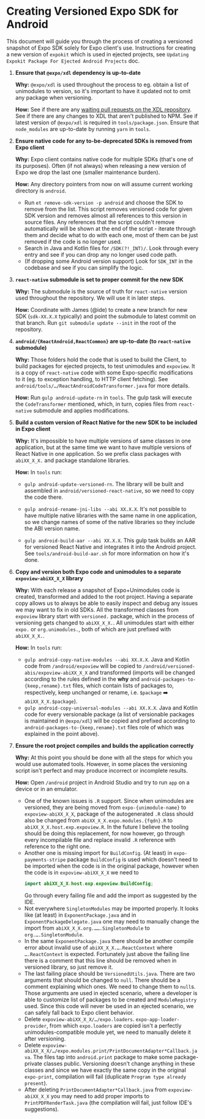 # Creating Versioned Expo SDK for Android

This document will guide you through the process of creating a versioned snapshot of Expo SDK solely for Expo client's use. Instructions for creating a new version of `expokit` which is used in ejected projects, see `Updating Expokit Package For Ejected Android Projects` doc.

1. **Ensure that `@expo/xdl` dependency is up-to-date**

    **Why:** `@expo/xdl` is used throughout the process to eg. obtain a list of unimodules to version, so it's important to have it updated not to omit any package when versioning.

    **How:** See if there are any [waiting pull requests on the XDL repository](https://github.com/expo/expo-cli/pulls). See if there are any changes to XDL that aren't published to NPM. See if latest version of `@expo/xdl` is required in `tools/package.json`. Ensure that `node_modules` are up-to-date by running `yarn` in `tools`.

2. **Ensure native code for any to-be-deprecated SDKs is removed from Expo client**

    **Why:** Expo client contains native code for multiple SDKs (that's one of its purposes). Often (if not always) when releasing a new version of Expo we drop the last one (smaller maintenance burden).

    **How:** Any directory pointers from now on will assume current working directory is `android`.
      - Run `et remove-sdk-version -p android` and choose the SDK to remove from the list. This script removes versioned code for given SDK version and removes almost all references to this version in source files. Any references that the script couldn't remove automatically will be shown at the end of the script - iterate through them and decide what to do with each one, most of them can be just removed if the code is no longer used.
      - Search in Java and Kotlin files for `/SDK(?!_INT)/`. Look through every entry and see if you can drop any no longer used code path.
      - (If dropping some Android version support) Look for `SDK_INT` in the codebase and see if you can simplify the logic.

3. **`react-native` submodule is set to proper commit for the new SDK**

    **Why:** The submodule is the source of truth for `react-native` version used throughout the repository. We will use it in later steps.
    
    **How:** Coordinate with James (@ide) to create a new branch for new SDK (`sdk-XX.X.X` typically) and point the submodule to latest commit on that branch. Run `git submodule update --init` in the root of the repository.

4. **`android/{ReactAndroid,ReactCommon}` are up-to-date (to `react-native` submodule)**

    **Why:** Those folders hold the code that is used to build the Client, to build packages for ejected projects, to test unimodules and `expoview`. It is a copy of `react-native` code with some Expo-specific modifications to it (eg. to exception handling, to HTTP client fetching). See `android/tools/…/ReactAndroidCodeTransformer.java` for more details.

    **How:** Run `gulp android-update-rn` in `tools`. The gulp task will execute the `CodeTransformer` mentioned, which, in turn, copies files from `react-native` submodule and applies modifications.

5. **Build a custom version of React Native for the new SDK to be included in Expo client**

    **Why:** It's impossible to have multiple versions of same classes in one application, but at the same time we want to have multiple versions of React Native in one application. So we prefix class packages with `abiXX_X_X.` and package standalone libraries.

    **How:** In `tools` run:
      * `gulp android-update-versioned-rn`. The library will be built and assembled in `android/versioned-react-native`, so we need to copy the code there.

      * `gulp android-rename-jni-libs --abi XX.X.X`. It's not possible to have multiple native libraries with the same name in one application, so we change names of some of the native libraries so they include the ABI version name.

      * `gulp android-build-aar --abi XX.X.X`. This gulp task builds an AAR for versioned React Native and integrates it into the Android project. See `tools/android-build-aar.sh` for more information on how it's done.

6. **Copy and version both Expo code and unimodules to a separate `expoview-abiXX_X_X` library**

    **Why:** With each release a snapshot of Expo+Unimodules code is created, transformed and added to the root project. Having a separate copy allows us to always be able to easily inspect and debug any issues we may want to fix in old SDKs. All the transformed classes from `expoview` library start with `versioned.` package, which in the process of versioning gets changed to `abiXX_X_X.`. All unimodules start with either `expo.` or `org.unimodules.`, both of which are just prefixed with `abiXX_X_X.`.

    **How:** In `tools` run:
      * `gulp android-copy-native-modules --abi XX.X.X`. Java and Kotlin code from `/android/expoview` will be copied to `/android/versioned-abis/expoview-abiXX_X_X` and transformed (imports will be changed according to the rules defined in the **why** and `android-packages-to-{keep,rename}.txt` files, which contain lists of packages to, respectively, keep unchanged or rename, i.e. `$package` ➡️ `abiXX_X_X.$package`).
      * `gulp android-copy-universal-modules --abi XX.X.X`. Java and Kotlin code for every versionable package (a list of versionable packages is maintained in `@expo/xdl`) will be copied and prefixed according to `android-packages-to-{keep,rename}.txt` files role of which was explained in the point above).

7. **Ensure the root project compiles and builds the application correctly**

    **Why:** At this point you should be done with all the steps for which you would use automated tools. However, in some places the versioning script isn't perfect and may produce incorrect or incomplete results.

    **How:** Open `/android` project in Android Studio and try to run `app` on a device or in an emulator.
      * One of the known issues is `.R` support. Since when unimodules are versioned, they are being moved from `expo-{unimodule-name}` to `expoview-abiXX_X_X`, package of the autogenerated `.R` class should also be changed from `abiXX_X_X.expo.modules.{fqdn}.R` to `abiXX_X_X.host.exp.expoview.R`. In the future I believe the tooling should be doing this replacement, for now however, go through every incompilable file and replace invalid `.R` reference with reference to the right one.
      * Another one is missing import for `BuildConfig`. (At least) in `expo-payments-stripe` package `BuildConfig` is used which doesn't need to be imported when the code is in the original package, however when the code is in `expoview-abiXX_X_X` we need to
        ```java
        import abiXX_X_X.host.exp.expoview.BuildConfig;
        ```
        Go through every failing file and add the import as suggested by the IDE.
      * Not everywhere `SingletonModules` may be imported properly. It looks like (at least) in `ExponentPackage.java` and in `ExponentPackageDelegate.java` one may need to manually change the import from `abiXX_X_X.org.…….SingletonModule` to `org.….SingletonModule`.
      * In the same `ExponentPackage.java` there should be another compile error about invalid use of `abiXX_X_X.….ReactContext` where `….ReactContext` is expected. Fortunately just above the failing line there is a comment that this line should be removed when in versioned library, so just remove it.
      * The last failing place should be `VersionedUtils.java`. There are two arguments that should be changed to `null`. There should be a comment explaining which ones. We need to change them to `null`s. Those arguments are used in ejected scenario, where a developer is able to customize list of packages to be created and `ModuleRegistry` used. Since this code will never be used in an ejected scenario, we can safely fall back to Expo client behavior.
      * Delete `expoview-abiXX_X_X/…/expo.loaders`. `expo-app-loader-provider`, from which `expo.loaders` are copied isn't a perfectly unimodules-compatible module yet, we need to manually delete it after versioning.
      * Delete `expoview-abiXX_X_X/…/expo.modules.print/PrintDocumentAdapter*Callback.java`. The files tap into `android.print` package to make some package-private classes public. Versioning doesn't change anything in these classes and since we have exactly the same copy in the original `expo-print`, compilation will fail (duplicate `Program type already present`).
      * After deleting `PrintDocumentAdapter*Callback.java` from `expoview-abiXX_X_X` you may need to add proper imports to `PrintPDFRenderTask.java` (the compilation will fail, just follow IDE's suggestions).
